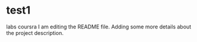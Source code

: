# test1
labs coursra
I am editing the README file. Adding some more details about the project description.
